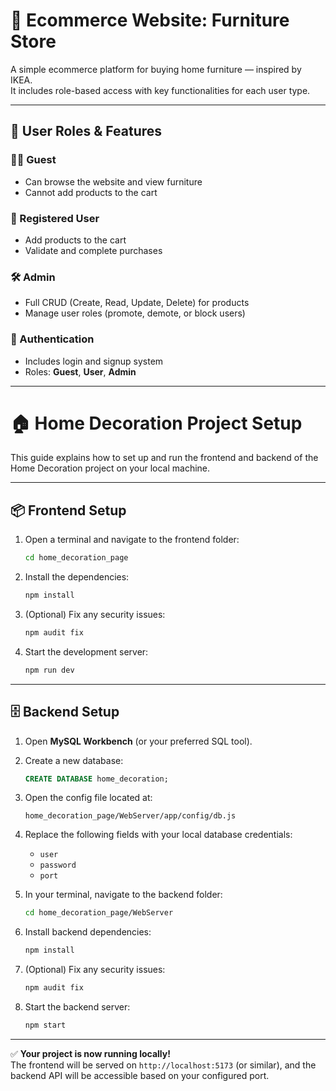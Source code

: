 # 🛒 Ecommerce Website: **Furniture Store**

A simple ecommerce platform for buying home furniture — inspired by IKEA.  
It includes role-based access with key functionalities for each user type.

---

## 👥 User Roles & Features

### 🧑‍💻 Guest
- Can browse the website and view furniture
- Cannot add products to the cart

### 👤 Registered User
- Add products to the cart
- Validate and complete purchases

### 🛠️ Admin
- Full CRUD (Create, Read, Update, Delete) for products
- Manage user roles (promote, demote, or block users)

### 🔐 Authentication
- Includes login and signup system
- Roles: **Guest**, **User**, **Admin**

---

# 🏠 Home Decoration Project Setup

This guide explains how to set up and run the frontend and backend of the Home Decoration project on your local machine.

---

## 📦 Frontend Setup

1. Open a terminal and navigate to the frontend folder:
   ```bash
   cd home_decoration_page
   ```

2. Install the dependencies:
   ```bash
   npm install
   ```

3. (Optional) Fix any security issues:
   ```bash
   npm audit fix
   ```

4. Start the development server:
   ```bash
   npm run dev
   ```

---

## 🗄️ Backend Setup

1. Open **MySQL Workbench** (or your preferred SQL tool).

2. Create a new database:
   ```sql
   CREATE DATABASE home_decoration;
   ```

3. Open the config file located at:
   ```
   home_decoration_page/WebServer/app/config/db.js
   ```

4. Replace the following fields with your local database credentials:
   - `user`
   - `password`
   - `port`

5. In your terminal, navigate to the backend folder:
   ```bash
   cd home_decoration_page/WebServer
   ```

6. Install backend dependencies:
   ```bash
   npm install
   ```

7. (Optional) Fix any security issues:
   ```bash
   npm audit fix
   ```

8. Start the backend server:
   ```bash
   npm start
   ```

---

✅ **Your project is now running locally!**  
The frontend will be served on `http://localhost:5173` (or similar), and the backend API will be accessible based on your configured port.

